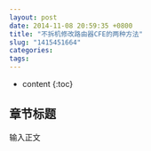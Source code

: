```yaml
---
layout: post
date: 2014-11-08 20:59:35 +0800
title: "不拆机修改路由器CFE的两种方法"
slug: "1415451664"
categories: 
tags: 
---
```

* content
{:toc}

## 章节标题
输入正文
